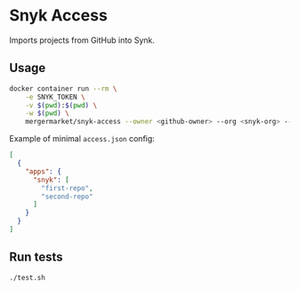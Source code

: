 # Snyk Access

Imports projects from GitHub into Synk.

## Usage
```bash
docker container run --rm \
    -e SNYK_TOKEN \
    -v $(pwd):$(pwd) \
    -w $(pwd) \
    mergermarket/snyk-access --owner <github-owner> --org <snyk-org> --access-file ./access.json
```

Example of minimal `access.json` config:
```json
[
  {
    "apps": {
      "snyk": [
        "first-repo",
        "second-repo"
      ]
    }
  }
]
```

## Run tests
```bash
./test.sh
```
